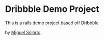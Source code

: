 # Dribbble Demo Project

This is a rails demo project based off Dribbble

by [Miguel Solorio](http://www.miguelsolorio.com)